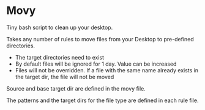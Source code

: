 # Movy

Tiny bash script to clean up your desktop.

Takes any number of rules to move files from your Desktop to pre-defined directories.

- The target directories need to exist
- By default files will be ignored for 1 day. Value can be increased
- Files will not be overridden. If a file with the same name already exists in the target dir, the file will not be moved

Source and base target dir are defined in the movy file.

The patterns and the target dirs for the file type are defined in each rule file.
